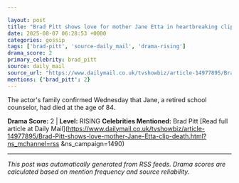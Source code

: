 ```yaml
---

layout: post
title: "Brad Pitt shows love for mother Jane Etta in heartbreaking clip just weeks before her death""
date: 2025-08-07 06:28:53 +0000
categories: gossip
tags: ['brad-pitt', 'source-daily_mail', 'drama-rising']
drama_score: 2
primary_celebrity: brad_pitt
source: daily_mail
source_url: "https://www.dailymail.co.uk/tvshowbiz/article-14977895/Brad-Pitt-shows-love-mother-Jane-Etta-clip-death.html?ns_mchannel=rss&1490&campaign=1490""
mentions: {'brad_pitt': 2}
---
```


The actor's family confirmed Wednesday that Jane, a retired school counselor, had died at the age of 84.

**Drama Score:** 2 | **Level:** RISING **Celebrities Mentioned:** Brad Pitt [Read full article at Daily Mail](https://www.dailymail.co.uk/tvshowbiz/article-14977895/Brad-Pitt-shows-love-mother-Jane-Etta-clip-death.html?ns_mchannel=rss &ns_campaign=1490)

---

*This post was automatically generated from RSS feeds. Drama scores are calculated based on mention frequency and source reliability.*